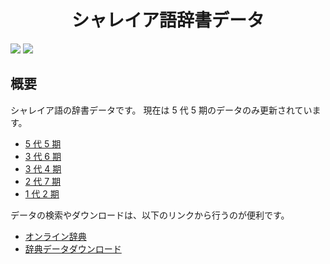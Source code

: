 <div align="center">
<h1>シャレイア語辞書データ</h1>
</div>

![](https://img.shields.io/github/commit-activity/y/Ziphil/ShaleianDictionary?label=commits)
![](https://img.shields.io/endpoint?label=words&url=https%3A%2F%2Fziphil.com%2Fprogram%2Finterface%2F3.cgi%3Fmode%3Dfetch_badge)


## 概要
シャレイア語の辞書データです。
現在は 5 代 5 期のデータのみ更新されています。

- [5 代 5 期](5.5.xdc)
- [3 代 6 期](3.6.xdc)
- [3 代 4 期](3.4.xdc)
- [2 代 7 期](2.7.xdc)
- [1 代 2 期](1.2.xdc)

データの検索やダウンロードは、以下のリンクから行うのが便利です。

- [オンライン辞典](http://ziphil.com/conlang/database/1.cgi)
- [辞典データダウンロード](http://ziphil.com/conlang/database/4.html)
